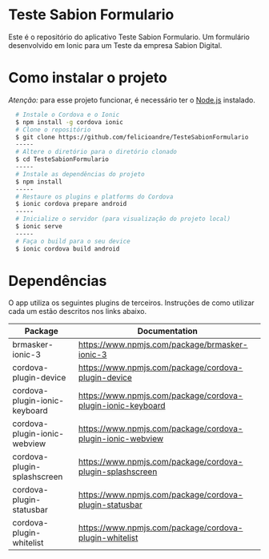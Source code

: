 # Teste Sabion Formulario
Este é o repositório do aplicativo Teste Sabion Formulario. Um formulário desenvolvido em Ionic para um Teste da empresa Sabion Digital.

# Como instalar o projeto
*Atenção:* para esse projeto funcionar, é necessário ter o [Node.js](https://nodejs.org/) instalado.
```bash
  # Instale o Cordova e o Ionic 
  $ npm install -g cordova ionic
  # Clone o repositório	
  $ git clone https://github.com/felicioandre/TesteSabionFormulario
  -----
  # Altere o diretório para o diretório clonado
  $ cd TesteSabionFormulario
  -----
  # Instale as dependências do projeto
  $ npm install
  -----
  # Restaure os plugins e platforms do Cordova
  $ ionic cordova prepare android
  -----
  # Inicialize o servidor (para visualização do projeto local)
  $ ionic serve
  -----
  # Faça o build para o seu device
  $ ionic cordova build android
  ```

# Dependências
O app utiliza os seguintes plugins de terceiros. Instruções de como utilizar cada um estão descritos nos links abaixo.

| Package | Documentation |
| ------ | ------ |
| brmasker-ionic-3 | https://www.npmjs.com/package/brmasker-ionic-3 |
| cordova-plugin-device | https://www.npmjs.com/package/cordova-plugin-device |
| cordova-plugin-ionic-keyboard | https://www.npmjs.com/package/cordova-plugin-ionic-keyboard |
| cordova-plugin-ionic-webview | https://www.npmjs.com/package/cordova-plugin-ionic-webview |
| cordova-plugin-splashscreen | https://www.npmjs.com/package/cordova-plugin-splashscreen |
| cordova-plugin-statusbar | https://www.npmjs.com/package/cordova-plugin-statusbar |
| cordova-plugin-whitelist | https://www.npmjs.com/package/cordova-plugin-whitelist |
